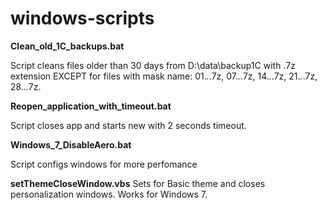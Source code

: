 # windows-scripts
**Clean_old_1C_backups.bat**

Script cleans files older than 30 days from D:\data\backup1C with .7z extension EXCEPT for files with mask name: 01.*.*.7z, 07.*.*.7z, 14.*.*.7z, 21.*.*.7z, 28.*.*.7z.

**Reopen_application_with_timeout.bat**

Script closes app and starts new with 2 seconds timeout.

**Windows_7_DisableAero.bat**

Script configs windows for more perfomance

**setThemeCloseWindow.vbs**
Sets for Basic theme and closes personalization windows. Works for Windows 7.

